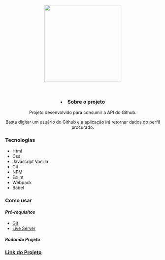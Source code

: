 <p align='center'><img width='250' src="./.github/logo.svg"></p>
<br>


<h3 align='center'><li> <b>Sobre o projeto</b></li></h3>
<p align='center'>Projeto desenvolvido para consumir a API do Github. </p>
<p align='center'>Basta digitar um usuário do Github e a aplicação irá retornar dados do perfil procurado.  </p>

<h3 > <b>Tecnologias</b></h3>
<ul>
    <li>Html</li>  <li>Css</li>
    <li>Javascript Vanilla</li>  <li>Git</li>
    <li>NPM</li>  <li>Eslint</li>
    <li>Webpack</li>  <li>Babel</li>
</ul>

<h3 ><b>Como usar</b></h3>

<h4><i> Pré-requisitos</i></h4>

<ul >
    <li><a href="https://git-scm.com/" target="_blank">Git</a></li>
    <li><a href="https://marketplace.visualstudio.com/items?itemName=ritwickdey.LiveServer" target="_blank">Live Server</a></li>
</ul>

<h4><i> Rodando Projeto</i></h4>
<h3><a href="" target="_blank"> Link do Projeto </a></h3>


